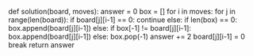 def solution(board, moves):
    answer = 0
    box = []
    for i in moves:
        for j in range(len(board)):
            if board[j][i-1] == 0:
                continue
            else:
                if len(box) == 0:
                    box.append(board[j][i-1])
                else:
                    if box[-1] != board[j][i-1]:
                        box.append(board[j][i-1])
                    else:
                        box.pop(-1)
                        answer += 2
                board[j][i-1] = 0 
                break
    return answer